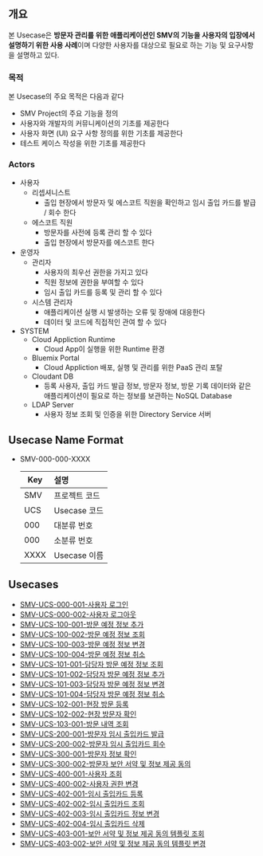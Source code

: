 ## 개요

본 Usecase은 **방문자 관리를 위한 애플리케이션인 SMV의 기능을 사용자의 입장에서 설명하기 위한 사용 사례**이며 다양한 사용자를 대상으로 필요로 하는 기능 및 요구사항을 설명하고 있다.

### 목적

본 Usecase의 주요 목적은 다음과 같다

* SMV Project의 주요 기능을 정의
* 사용자와 개발자의 커뮤니케이션의 기초를 제공한다
* 사용자 화면 (UI) 요구 사항 정의를 위한 기초를 제공한다
* 테스트 케이스 작성을 위한 기초를 제공한다

### Actors

* 사용자
	* 리셉셔니스트
		* 출입 현장에서 방문자 및 에스코트 직원을 확인하고 임시 출입 카드를 발급 / 회수 한다
	* 에스코트 직원
		* 방문자를 사전에 등록 관리 할 수 있다
		* 출입 현장에서 방문자를 에스코트 한다
* 운영자
	* 관리자
		* 사용자의 최우선 권한을 가지고 있다
		* 직원 정보에 권한을 부여할 수 있다
		* 임시 출입 카드를 등록 및 관리 할 수 있다
	* 시스템 관리자
		* 애플리케이션 실행 시 발생하는 오류 및 장애에 대응한다
		* 데이터 및 코드에 직접적인 관여 할 수 있다
* SYSTEM
	* Cloud Appliction Runtime
		* Cloud App이 실행을 위한 Runtime 환경
	* Bluemix Portal
		* Cloud Appliction 배포, 실행 및 관리를 위한 PaaS 관리 포탈
	* Cloudant DB
		* 등록 사용자, 출입 카드 발급 정보, 방문자 정보, 방문 기록 데이터와 같은 애플리케이션이 필요로 하는 정보를 보관하는 NoSQL Database
	* LDAP Server
		* 사용자 정보 조회 및 인증을 위한 Directory Service 서버

## Usecase Name Format

* SMV-000-000-XXXX

	| Key   | 설명 |
	|-------| :-- |
	| SMV   | 프로젝트 코드 |
	| UCS   | Usecase 코드 |
	| 000   | 대분류 번호 |
	| 000   | 소분류 번호 |
	| XXXX  | Usecase 이름 |


## Usecases

* [SMV-UCS-000-001-사용자 로그인](usecases/SMV-UCS-000-001-사용자_로그인.md)
* [SMV-UCS-000-002-사용자 로그아웃](usecases/SMV-UCS-000-002-사용자_로그아웃.md)
* [SMV-UCS-100-001-방문 예정 정보 추가](usecases/SMV-UCS-100-001-방문_예정_정보_추가.md)
* [SMV-UCS-100-002-방문 예정 정보 조회](usecases/SMV-UCS-100-002-방문_예정_정보_조회.md)
* [SMV-UCS-100-003-방문 예정 정보 변경](usecases/SMV-UCS-100-003-방문_예정_정보_변경.md)
* [SMV-UCS-100-004-방문 예정 정보 취소](usecases/SMV-UCS-100-004-방문_예정_정보_취소.md)
* [SMV-UCS-101-001-담당자 방문 예정 정보 조회](usecases/SMV-UCS-101-001-담당자_방문_예정_정보_조회.md)
* [SMV-UCS-101-002-담당자 방문 예정 정보 추가](usecases/SMV-UCS-101-002-담당자_방문_예정_정보_추가.md)
* [SMV-UCS-101-003-담당자 방문 예정 정보 변경](usecases/SMV-UCS-101-003-담당자_방문_예정_정보_변경.md)
* [SMV-UCS-101-004-담당자 방문 예정 정보 취소](usecases/SMV-UCS-101-004-담당자_방문_예정_정보_취소.md)
* [SMV-UCS-102-001-현장 방문 등록](usecases/SMV-UCS-102-001-현장_방문_등록.md)
* [SMV-UCS-102-002-현장 방문자 확인](usecases/SMV-UCS-102-002-현장_방문자_확인.md)
* [SMV-UCS-103-001-방문 내역 조회](usecases/SMV-UCS-103-001-방문_내역_조회.md)
* [SMV-UCS-200-001-방문자 임시 출입카드 발급](usecases/SMV-UCS-200-001-방문자_임시_출입카드_발급.md)
* [SMV-UCS-200-002-방문자 임시 출입카드 회수](usecases/SMV-UCS-200-002-방문자_임시_출입카드_회수.md)
* [SMV-UCS-300-001-방문자 정보 확인](usecases/SMV-UCS-300-001-방문자_정보_확인.md)
* [SMV-UCS-300-002-방문자 보안 서약 및 정보 제공 동의](usecases/SMV-UCS-300-002-방문자_보안_서약_및_정보_제공_동의.md)
* [SMV-UCS-400-001-사용자 조회](usecases/SMV-UCS-400-001-사용자_조회.md)
* [SMV-UCS-400-002-사용자 권한 변경](usecases/SMV-UCS-400-002-사용자_권한_변경.md)
* [SMV-UCS-402-001-임시 출입카드 등록](usecases/SMV-UCS-402-001-임시_출입카드_등록.md)
* [SMV-UCS-402-002-임시 출입카드 조회](usecases/SMV-UCS-402-002-임시_출입카드_조회.md)
* [SMV-UCS-402-003-임시 출입카드 정보 변경](usecases/SMV-UCS-402-003-임시_출입카드_정보_변경.md)
* [SMV-UCS-402-004-임시 출입카드 삭제](usecases/SMV-UCS-402-004-임시_출입카드_삭제.md)
* [SMV-UCS-403-001-보안 서약 및 정보 제공 동의 템플릿 조회](usecases/SMV-UCS-403-001-보안_서약_및_정보_제공_동의_템플릿_조회.md)
* [SMV-UCS-403-002-보안 서약 및 정보 제공 동의 템플릿 변경](usecases/SMV-UCS-403-002-보안_서약_및_정보_제공_동의_템플릿_변경.md)
